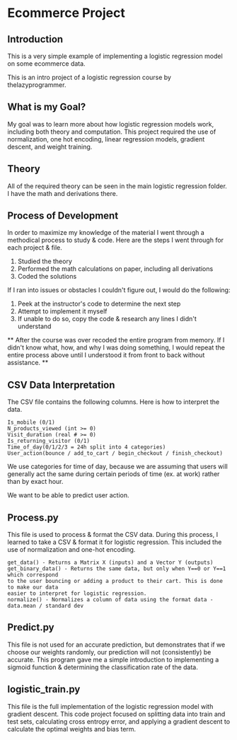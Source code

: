 # Ecommerce Project

## Introduction

This is a very simple example of implementing a logistic regression model
on some ecommerce data.

This is an intro project of a logistic regression course by thelazyprogrammer.

## What is my Goal?

My goal was to learn more about how logistic regression models work, including both theory
and computation. This project required the use of normalization, one hot encoding, linear
regression models, gradient descent, and weight training.

## Theory

All of the required theory can be seen in the main logistic regression folder. I have
the math and derivations there.

## Process of Development

In order to maximize my knowledge of the material I went through a methodical process to
study & code. Here are the steps I went through for each project & file.

1. Studied the theory
2. Performed the math calculations on paper, including all derivations
3. Coded the solutions

If I ran into issues or obstacles I couldn't figure out, I would do the following:

1. Peek at the instructor's code to determine the next step
2. Attempt to implement it myself
3. If unable to do so, copy the code & research any lines I didn't understand

** After the course was over recoded the entire program from memory. If I didn't know what,
how, and why I was doing something, I would repeat the entire process above until I understood
it from front to back without assistance. **

## CSV Data Interpretation

The CSV file contains the following columns. Here is how to interpret the data.

```
Is_mobile (0/1)
N_products_viewed (int >= 0)
Visit_duration (real # >= 0)
Is_returning_visitor (0/1)
Time_of_day(0/1/2/3 = 24h split into 4 categories)
User_action(bounce / add_to_cart / begin_checkout / finish_checkout)
```

We use categories for time of day, because we are assuming that users will generally
act the same during certain periods of time (ex. at work) rather than by exact hour.

We want to be able to predict user action.

## Process.py

This file is used to process & format the CSV data. During this process, I learned to
take a CSV & format it for logistic regression. This included the use of normalization
and one-hot encoding.

```
get_data() - Returns a Matrix X (inputs) and a Vector Y (outputs)
get_binary_data() - Returns the same data, but only when Y==0 or Y==1 which correspond
to the user bouncing or adding a product to their cart. This is done to make our data
easier to interpret for logistic regression.
normalize() - Normalizes a column of data using the format data - data.mean / standard dev
```

## Predict.py

This file is not used for an accurate prediction, but demonstrates that if we choose our
weights randomly, our prediction will not (consistently) be accurate. This program gave me
a simple introduction to implementing a sigmoid function & determining the classification
rate of the data.

## logistic_train.py

This file is the full implementation of the logistic regression model with gradient
descent. This code project focused on splitting data into train and test sets, calculating
cross entropy error, and applying a gradient descent to calculate the optimal weights and
bias term.


